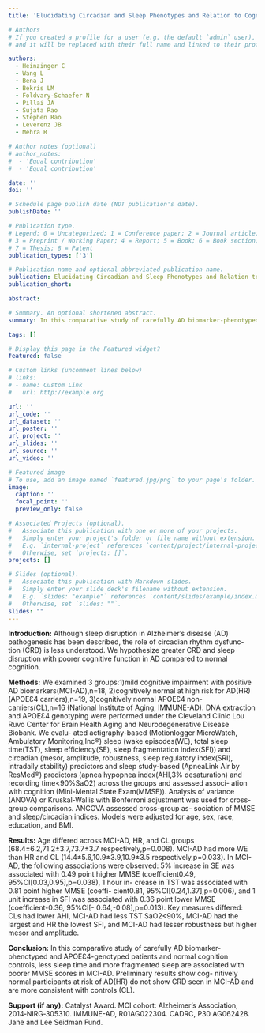 ```yaml
---
title: 'Elucidating Circadian and Sleep Phenotypes and Relation to Cognitive Impairment in Alzheimer`s Dementia'

# Authors
# If you created a profile for a user (e.g. the default `admin` user), write the username (folder name) here
# and it will be replaced with their full name and linked to their profile.

authors:
  - Heinzinger C
  - Wang L
  - Bena J
  - Bekris LM
  - Foldvary-Schaefer N
  - Pillai JA
  - Sujata Rao
  - Stephen Rao
  - Leverenz JB
  - Mehra R

# Author notes (optional)
# author_notes:
#  - 'Equal contribution'
#  - 'Equal contribution'

date: ''
doi: ''

# Schedule page publish date (NOT publication's date).
publishDate: ''

# Publication type.
# Legend: 0 = Uncategorized; 1 = Conference paper; 2 = Journal article;
# 3 = Preprint / Working Paper; 4 = Report; 5 = Book; 6 = Book section;
# 7 = Thesis; 8 = Patent
publication_types: ['3']

# Publication name and optional abbreviated publication name.
publication: Elucidating Circadian and Sleep Phenotypes and Relation to Cognitive Impairment in Alzheimer`s Dementia
publication_short: 

abstract: 

# Summary. An optional shortened abstract.
summary: In this comparative study of carefully AD biomarker-phenotyped and APOEƐ4-genotyped patients and normal cognition controls, less sleep time and more fragmented sleep are associated with poorer MMSE scores in MCI-AD. Preliminary results show cognitively normal participants at risk of AD(HR) do not show CRD seen in MCI-AD and are more consistent with controls (CL).

tags: []

# Display this page in the Featured widget?
featured: false

# Custom links (uncomment lines below)
# links:
# - name: Custom Link
#   url: http://example.org

url: ''
url_code: ''
url_dataset: ''
url_poster: ''
url_project: ''
url_slides: ''
url_source: ''
url_video: ''

# Featured image
# To use, add an image named `featured.jpg/png` to your page's folder.
image:
  caption: ''
  focal_point: ''
  preview_only: false

# Associated Projects (optional).
#   Associate this publication with one or more of your projects.
#   Simply enter your project's folder or file name without extension.
#   E.g. `internal-project` references `content/project/internal-project/index.md`.
#   Otherwise, set `projects: []`.
projects: []

# Slides (optional).
#   Associate this publication with Markdown slides.
#   Simply enter your slide deck's filename without extension.
#   E.g. `slides: "example"` references `content/slides/example/index.md`.
#   Otherwise, set `slides: ""`.
slides: ""
---
```


**Introduction:** Although sleep disruption in Alzheimer’s disease (AD) pathogenesis has been described, the role of circadian rhythm dysfunc- tion (CRD) is less understood. We hypothesize greater CRD and sleep disruption with poorer cognitive function in AD compared to normal cognition.

**Methods:** We examined 3 groups:1)mild cognitive impairment with positive AD biomarkers(MCI-AD),n=18, 2)cognitively normal at high risk for AD(HR)(APOEƐ4 carriers),n=19, 3)cognitively normal APOEƐ4 non-carriers(CL),n=16 (National Institute of Aging, IMMUNE-AD). DNA extraction and APOEƐ4 genotyping were performed under the Cleveland Clinic Lou Ruvo Center for Brain Health Aging and Neurodegenerative Disease Biobank. We evalu- ated actigraphy-based (Motionlogger MicroWatch, Ambulatory Monitoring,Inc®) sleep (wake episodes(WE), total sleep time(TST), sleep efficiency(SE), sleep fragmentation index(SFI)) and circadian (mesor, amplitude, robustness, sleep regulatory index(SRI), intradaily stability) predictors and sleep study-based (ApneaLink Air by ResMed®) predictors (apnea hypopnea index(AHI,3% desaturation) and recording time<90%SaO2) across the groups and assessed associ- ation with cognition (Mini-Mental State Exam(MMSE)). Analysis of variance (ANOVA) or Kruskal-Wallis with Bonferroni adjustment was used for cross-group comparisons. ANCOVA assessed cross-group as- sociation of MMSE and sleep/circadian indices. Models were adjusted for age, sex, race, education, and BMI.

**Results:** Age differed across MCI-AD, HR, and CL groups (68.4±6.2,71.2±3.7,73.7±3.7 respectively,p=0.008). MCI-AD had more WE than HR and CL (14.4±5.6,10.9±3.9,10.9±3.5 respectively,p=0.033). In MCI-AD, the following associations were observed: 5% increase in SE was associated with 0.49 point higher MMSE (coefficient0.49, 95%CI[0.03,0.95],p=0.038), 1 hour in- crease in TST was associated with 0.81 point higher MMSE (coeffi- cient0.81, 95%CI[0.24,1.37],p=0.006), and 1 unit increase in SFI was associated with 0.36 point lower MMSE (coefficient-0.36, 95%CI[- 0.64,-0.08],p=0.013). Key measures differed: CLs had lower AHI, MCI-AD had less TST SaO2<90%, MCI-AD had the largest and HR the lowest SFI, and MCI-AD had lesser robustness but higher mesor and amplitude.

**Conclusion:** In this comparative study of carefully AD biomarker- phenotyped and APOEƐ4-genotyped patients and normal cognition controls, less sleep time and more fragmented sleep are associated with poorer MMSE scores in MCI-AD. Preliminary results show cog- nitively normal participants at risk of AD(HR) do not show CRD seen in MCI-AD and are more consistent with controls (CL).

**Support (if any):** Catalyst Award. MCI cohort: Alzheimer’s Association, 2014‐NIRG‐305310. IMMUNE-AD, R01AG022304. CADRC, P30 AG062428. Jane and Lee Seidman Fund.

